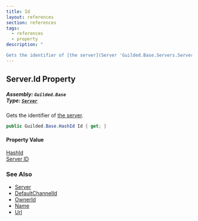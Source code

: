 ```yaml
---
title: Id
layout: references
section: references
tags:
  - references
  - property
description: "

Gets the identifier of [the server](Server 'Guilded.Base.Servers.Server')."
---
```


## Server.Id Property
##### **Assembly:** `Guilded.Base`<br/>**Type:** [`Server`](Server 'Guilded.Base.Servers.Server')

Gets the identifier of [the server](Server 'Guilded.Base.Servers.Server').

```csharp
public Guilded.Base.HashId Id { get; }
```

#### Property Value
[HashId](HashId 'Guilded.Base.HashId')  
[Server ID](Server.Id 'Guilded.Base.Servers.Server.Id')

### See Also
- [Server](Server 'Guilded.Base.Servers.Server')
- [DefaultChannelId](Server.DefaultChannelId 'Guilded.Base.Servers.Server.DefaultChannelId')
- [OwnerId](Server.OwnerId 'Guilded.Base.Servers.Server.OwnerId')
- [Name](Server.Name 'Guilded.Base.Servers.Server.Name')
- [Url](Server.Url 'Guilded.Base.Servers.Server.Url')